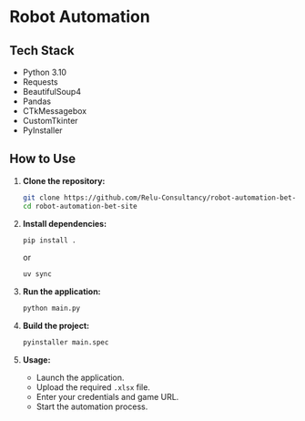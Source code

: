 # Robot Automation

## Tech Stack

- Python 3.10
- Requests
- BeautifulSoup4
- Pandas
- CTkMessagebox
- CustomTkinter
- PyInstaller

## How to Use

1. **Clone the repository:**
    ```sh
    git clone https://github.com/Relu-Consultancy/robot-automation-bet-site.git
    cd robot-automation-bet-site
    ```

2. **Install dependencies:**
    ```sh
    pip install .
    ```
    or
    ```sh
    uv sync
    ```

3. **Run the application:**
    ```sh
    python main.py
    ```

4. **Build the project:**
    ```sh
    pyinstaller main.spec
    ```

5. **Usage:**
    - Launch the application.
    - Upload the required `.xlsx` file.
    - Enter your credentials and game URL.
    - Start the automation process.